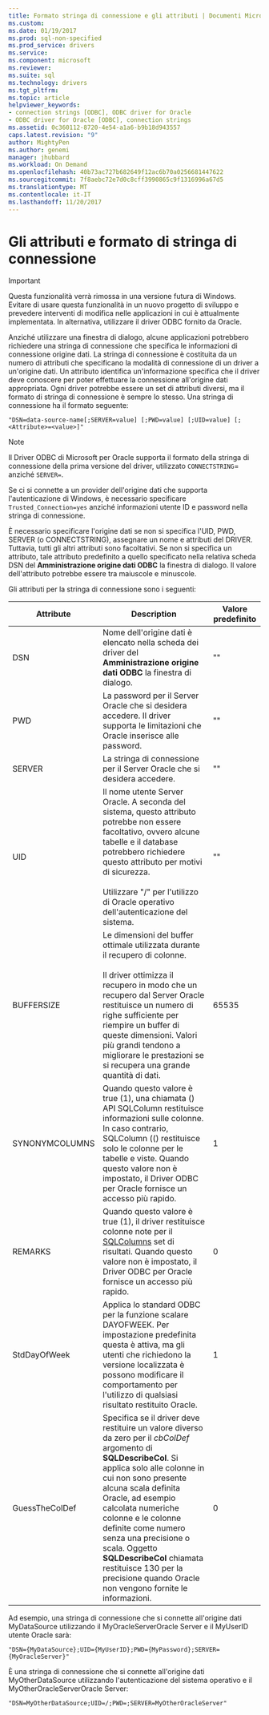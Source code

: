 ```yaml
---
title: Formato stringa di connessione e gli attributi | Documenti Microsoft
ms.custom: 
ms.date: 01/19/2017
ms.prod: sql-non-specified
ms.prod_service: drivers
ms.service: 
ms.component: microsoft
ms.reviewer: 
ms.suite: sql
ms.technology: drivers
ms.tgt_pltfrm: 
ms.topic: article
helpviewer_keywords:
- connection strings [ODBC], ODBC driver for Oracle
- ODBC driver for Oracle [ODBC], connection strings
ms.assetid: 0c360112-8720-4e54-a1a6-b9b18d943557
caps.latest.revision: "9"
author: MightyPen
ms.author: genemi
manager: jhubbard
ms.workload: On Demand
ms.openlocfilehash: 40b73ac727b682649f12ac6b70a0256681447622
ms.sourcegitcommit: 7f8aebc72e7d0c8cff3990865c9f1316996a67d5
ms.translationtype: MT
ms.contentlocale: it-IT
ms.lasthandoff: 11/20/2017
---
```

# <a name="connection-string-format-and-attributes"></a>Gli attributi e formato di stringa di connessione
> [!IMPORTANT]  
>  Questa funzionalità verrà rimossa in una versione futura di Windows. Evitare di usare questa funzionalità in un nuovo progetto di sviluppo e prevedere interventi di modifica nelle applicazioni in cui è attualmente implementata. In alternativa, utilizzare il driver ODBC fornito da Oracle.  
  
 Anziché utilizzare una finestra di dialogo, alcune applicazioni potrebbero richiedere una stringa di connessione che specifica le informazioni di connessione origine dati. La stringa di connessione è costituita da un numero di attributi che specificano la modalità di connessione di un driver a un'origine dati. Un attributo identifica un'informazione specifica che il driver deve conoscere per poter effettuare la connessione all'origine dati appropriata. Ogni driver potrebbe essere un set di attributi diversi, ma il formato di stringa di connessione è sempre lo stesso. Una stringa di connessione ha il formato seguente:  
  
```  
"DSN=data-source-name[;SERVER=value] [;PWD=value] [;UID=value] [;<Attribute>=<value>]"  
```  
  
> [!NOTE]  
>  Il Driver ODBC di Microsoft per Oracle supporta il formato della stringa di connessione della prima versione del driver, utilizzato `CONNECTSTRING`= anziché `SERVER=`.  
  
 Se ci si connette a un provider dell'origine dati che supporta l'autenticazione di Windows, è necessario specificare `Trusted_Connection=yes` anziché informazioni utente ID e password nella stringa di connessione.  
  
 È necessario specificare l'origine dati se non si specifica l'UID, PWD, SERVER (o CONNECTSTRING), assegnare un nome e attributi del DRIVER. Tuttavia, tutti gli altri attributi sono facoltativi. Se non si specifica un attributo, tale attributo predefinito a quello specificato nella relativa scheda DSN del **Amministrazione origine dati ODBC** la finestra di dialogo. Il valore dell'attributo potrebbe essere tra maiuscole e minuscole.  
  
 Gli attributi per la stringa di connessione sono i seguenti:  
  
|Attribute|Description|Valore predefinito|  
|---------------|-----------------|-------------------|  
|DSN|Nome dell'origine dati è elencato nella scheda dei driver del **Amministrazione origine dati ODBC** la finestra di dialogo.|""|  
|PWD|La password per il Server Oracle che si desidera accedere. Il driver supporta le limitazioni che Oracle inserisce alle password.|""|  
|SERVER|La stringa di connessione per il Server Oracle che si desidera accedere.|""|  
|UID|Il nome utente Server Oracle. A seconda del sistema, questo attributo potrebbe non essere facoltativo, ovvero alcune tabelle e il database potrebbero richiedere questo attributo per motivi di sicurezza.<br /><br /> Utilizzare "/" per l'utilizzo di Oracle operativo dell'autenticazione del sistema.|""|  
|BUFFERSIZE|Le dimensioni del buffer ottimale utilizzata durante il recupero di colonne.<br /><br /> Il driver ottimizza il recupero in modo che un recupero dal Server Oracle restituisce un numero di righe sufficiente per riempire un buffer di queste dimensioni. Valori più grandi tendono a migliorare le prestazioni se si recupera una grande quantità di dati.|65535|  
|SYNONYMCOLUMNS|Quando questo valore è true (1), una chiamata () API SQLColumn restituisce informazioni sulle colonne. In caso contrario, SQLColumn (() restituisce solo le colonne per le tabelle e viste. Quando questo valore non è impostato, il Driver ODBC per Oracle fornisce un accesso più rapido.|1|  
|REMARKS|Quando questo valore è true (1), il driver restituisce colonne note per il [SQLColumns](../../odbc/microsoft/level-1-api-functions-odbc-driver-for-oracle.md) set di risultati. Quando questo valore non è impostato, il Driver ODBC per Oracle fornisce un accesso più rapido.|0|  
|StdDayOfWeek|Applica lo standard ODBC per la funzione scalare DAYOFWEEK. Per impostazione predefinita questa è attiva, ma gli utenti che richiedono la versione localizzata è possono modificare il comportamento per l'utilizzo di qualsiasi risultato restituito Oracle.|1|  
|GuessTheColDef|Specifica se il driver deve restituire un valore diverso da zero per il *cbColDef* argomento di **SQLDescribeCol**. Si applica solo alle colonne in cui non sono presente alcuna scala definita Oracle, ad esempio calcolata numeriche colonne e le colonne definite come numero senza una precisione o scala. Oggetto **SQLDescribeCol** chiamata restituisce 130 per la precisione quando Oracle non vengono fornite le informazioni.|0|  
  
 Ad esempio, una stringa di connessione che si connette all'origine dati MyDataSource utilizzando il MyOracleServerOracle Server e il MyUserID utente Oracle sarà:  
  
```  
"DSN={MyDataSource};UID={MyUserID};PWD={MyPassword};SERVER={MyOracleServer}"  
```  
  
 È una stringa di connessione che si connette all'origine dati MyOtherDataSource utilizzando l'autenticazione del sistema operativo e il MyOtherOracleServerOracle Server:  
  
```  
"DSN=MyOtherDataSource;UID=/;PWD=;SERVER=MyOtherOracleServer"  
```
